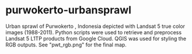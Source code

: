 # purwokerto-urbansprawl
Urban sprawl of Purwokerto , Indonesia depicted with Landsat 5 true color images (1988-2011). Python scripts were used to retrieve and preprocess Landsat 5 L1TP products from Google Cloud. QGIS was used for styling the RGB outputs. See "pwt_rgb.png" for the final map.
